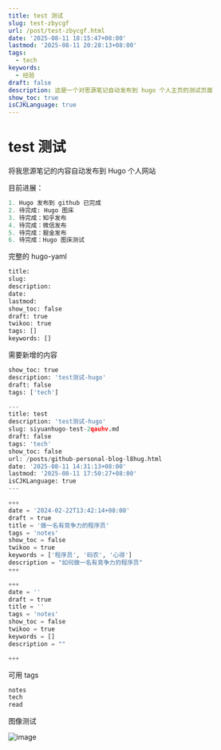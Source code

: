 ```yaml
---
title: test 测试
slug: test-zbycgf
url: /post/test-zbycgf.html
date: '2025-08-11 18:15:47+08:00'
lastmod: '2025-08-11 20:28:13+08:00'
tags:
  - tech
keywords:
  - 经验
draft: false
description: 这是一个对思源笔记自动发布到 hugo 个人主页的测试页面
show_toc: true
isCJKLanguage: true
---
```




# test 测试

将我思源笔记的内容自动发布到 Hugo 个人网站

目前进展：

```python
1. Hugo 发布到 github 已完成
2. 待完成: Hugo 图床
3. 待完成：知乎发布
4. 待完成：微信发布
5. 待完成：掘金发布
6. 待完成：Hugo 图床测试
```

完整的 hugo-yaml

```python
title:
slug:
description: 
date:
lastmod:
show_toc: false
draft: true
twikoo: true
tags: []
keywords: []
```

需要新增的内容

```python
show_toc: true
description: 'test测试-hugo'
draft: false
tags: ['tech']
```

```python
---
title: test
description: 'test测试-hugo'
slug: siyuanhugo-test-2qauhv.md
draft: false
tags: 'tech'
show_toc: false
url: /posts/github-personal-blog-l8hug.html
date: '2025-08-11 14:31:13+08:00'
lastmod: '2025-08-11 17:50:27+08:00'
isCJKLanguage: true
---

+++
date = '2024-02-22T13:42:14+08:00'
draft = true
title = '做一名有竞争力的程序员'
tags = 'notes'
show_toc = false
twikoo = true
keywords = ['程序员', '码农', '心得']
description = "如何做一名有竞争力的程序员"
+++
```

```python
+++
date = ''
draft = true
title = ''
tags = 'notes'
show_toc = false
twikoo = true
keywords = []
description = ""

+++
```

可用 tags

```python
notes
tech
read
```

图像测试

![image](https://pve.digikamc.cn:56806/assets/image-20250811210651-j7ekgiv.png)

‍
